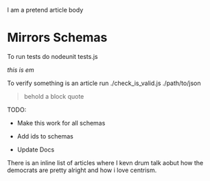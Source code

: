  I am a pretend article body

# Mirrors Schemas
To run tests do
nodeunit tests.js

_this is em_

To verify something is an article run
./check_is_valid.js ./path/to/json

> behold
> a block quote

TODO: 

- Make this work for all schemas
- Add ids to schemas
- Update Docs

    <!--{#load_asset schema="article" slug="2" template="article_headline" /}-->

There is an inline list of articles where I kevn drum talk aobut how the democrats are pretty alright
and how i love centrism.
 <!--   {#load_collection schema="article" slug="1" template="mini_article_collection" /} -->

